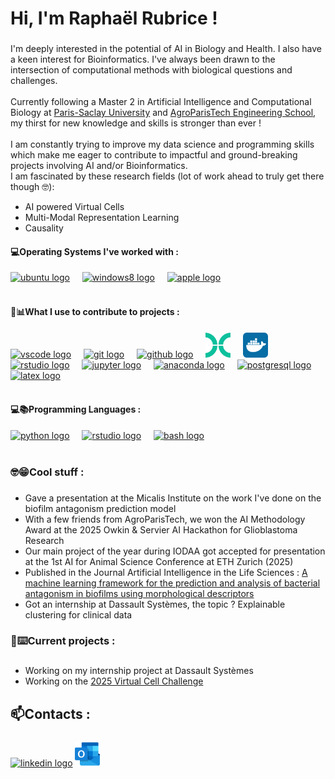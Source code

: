 <h1 align="left">Hi, I'm Raphaël Rubrice !</h1>

###

I'm deeply interested in the potential of AI in Biology and Health. I also have a keen interest for Bioinformatics.
I've always been drawn to the intersection of computational methods with biological questions and challenges.<br><br>
Currently following a Master 2 in Artificial Intelligence and Computational Biology at [Paris-Saclay University](https://www.universite-paris-saclay.fr/en/) and [AgroParisTech Engineering School](https://www.agroparistech.fr/en), my thirst for new knowledge and skills is stronger than ever !<br><br>
I am constantly trying to improve my data science and programming skills which make me eager to contribute to impactful and ground-breaking projects involving AI and/or Bioinformatics.  
I am fascinated by these research fields (lot of work ahead to truly get there though 🤓):
- AI powered Virtual Cells
- Multi-Modal Representation Learning
- Causality

<h4 align="left">💻Operating Systems I've worked with :</h4>

<div align="left">
  <a href="https://ubuntu.com" title="Ubuntu"><img src="https://cdn.simpleicons.org/ubuntu/E95420" height="40" alt="ubuntu logo"  /></a>
  <img width="12" />
  <a href="https://www.microsoft.com/en-us/windows" title="Windows"><img src="https://cdn.jsdelivr.net/gh/devicons/devicon/icons/windows8/windows8-original.svg" height="40" alt="windows8 logo"  /></a>
  <img width="12" />
  <a href="https://www.apple.com" title="macOS"><img src="https://cdn.simpleicons.org/apple/000000" height="40" alt="apple logo"  /></a>
</div>
<br>

<h4 align="left">🧰📊What I use to contribute to projects :</h4>

<div align="left">
  <a href="https://code.visualstudio.com" title="Visual Studio Code"><img src="https://cdn.jsdelivr.net/gh/devicons/devicon/icons/vscode/vscode-original.svg" height="40" alt="vscode logo"  /></a>
  <img width="12" />
  <a href="https://git-scm.com" title="Git"><img src="https://cdn.jsdelivr.net/gh/devicons/devicon/icons/git/git-original.svg" height="40" alt="git logo"  /></a>
  <img width="12" />
  <a href="https://github.com" title="GitHub"><img src="https://cdn.jsdelivr.net/gh/devicons/devicon/icons/github/github-original.svg" height="40" alt="github logo"  /></a>
  <img width="12" />
  <a href="https://www.nextflow.io" title="Nextflow"><img src="https://github.com/nextflow-io/trademark/blob/master/nextflow-icon.png" height="40" alt="nextflow logo"  /></a>
  <img width="12" />
  <a href="https://www.docker.com" title="Docker"><img src="README_icons/docker.png" height="40" alt="docker logo"  /></a>
  <img width="12" />
  <a href="https://posit.co/products/open-source/rstudio" title="RStudio"><img src="https://cdn.jsdelivr.net/gh/devicons/devicon/icons/rstudio/rstudio-original.svg" height="40" alt="rstudio logo"  /></a>
  <img width="12" />
  <a href="https://jupyter.org" title="Jupyter"><img src="https://cdn.jsdelivr.net/gh/devicons/devicon/icons/jupyter/jupyter-original.svg" height="40" alt="jupyter logo"  /></a>
  <img width="12" />
  <a href="https://www.anaconda.com" title="Anaconda"><img src="https://cdn.jsdelivr.net/gh/devicons/devicon/icons/anaconda/anaconda-original.svg" height="40" alt="anaconda logo"  /></a>
  <img width="12" />
  <a href="https://www.postgresql.org" title="PostgreSQL"><img src="https://cdn.jsdelivr.net/gh/devicons/devicon/icons/postgresql/postgresql-original.svg" height="40" alt="postgresql logo"  /></a>
  <img width="12" />
  <a href="https://www.latex-project.org" title="LaTeX"><img src="https://cdn.jsdelivr.net/gh/devicons/devicon/icons/latex/latex-original.svg" height="40" alt="latex logo"  /></a>
</div>
<br>

<h4 align="left">💻📚Programming Languages :</h4>

<div align="left">
  <a href="https://www.python.org" title="Python"><img src="https://cdn.jsdelivr.net/gh/devicons/devicon/icons/python/python-original.svg" height="40" alt="python logo"  /></a>
  <img width="12" />
  <a href="https://posit.co/products/open-source/rstudio" title="R"><img src="https://cdn.jsdelivr.net/gh/devicons/devicon/icons/rstudio/rstudio-original.svg" height="40" alt="rstudio logo"  /></a>
  <img width="12" />
  <a href="https://www.gnu.org/software/bash/" title="Bash"><img src="https://cdn.simpleicons.org/gnubash/4EAA25" height="40" alt="bash logo"  /></a>
</div>
<br>

###
###

<h3 align="left">🤓😁Cool stuff :</h4>

###
- Gave a presentation at the Micalis Institute on the work I've done on the biofilm antagonism prediction model
- With a few friends from AgroParisTech, we won the AI Methodology Award at the 2025 Owkin & Servier AI Hackathon for Glioblastoma Research
- Our main project of the year during IODAA got accepted for presentation at the 1st AI for Animal Science Conference at ETH Zurich (2025)
- Published in the Journal Artificial Intelligence in the Life Sciences : [A machine learning framework for the prediction and analysis of bacterial antagonism in biofilms using morphological descriptors](https://www.sciencedirect.com/science/article/pii/S2667318525000133?via%3Dihub)
- Got an internship at Dassault Systèmes, the topic ? Explainable clustering for clinical data

###
###

<h3 align="left">🧪⌨️Current projects :</h4>

###
- Working on my internship project at Dassault Systèmes
- Working on the [2025 Virtual Cell Challenge](https://virtualcellchallenge.org/app)

###

<h2 align="left">📫Contacts :</h4>

###

<a href="https://www.linkedin.com/in/raphaël-rubrice" title="My LinkedIn Profile"><img src="https://skillicons.dev/icons?i=linkedin" height="40" alt="linkedin logo" /></a>
<a href="mailto:raphael.rubrice@outlook.com" title="My email"><img src="README_icons/outlook.png" height="40" alt="outlook logo" /></a>

###
###

